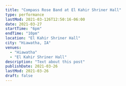 ```yaml
---
title: "Compass Rose Band at El Kahir Shriner Hall"
type: performance
lastMod: 2021-03-126T12:50:16-06:00
date: 2021-03-27
startTime: "6pm"
endTime: "10pm"
location: "El Kahir Shriner Hall"
city: "Hiawatha, IA"
venues:
  - "Hiawatha"
  - "El Kahir Shriner Hall"
description: "Text about this post"
publishDate: 2021-03-26
lastMod: 2021-03-26
draft: false
---
```

